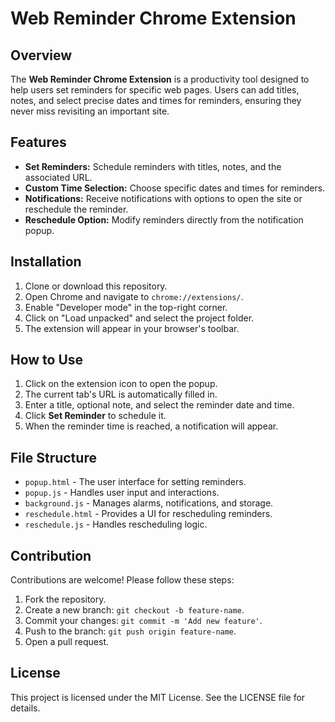 
# Web Reminder Chrome Extension

## Overview
The **Web Reminder Chrome Extension** is a productivity tool designed to help users set reminders for specific web pages. 
Users can add titles, notes, and select precise dates and times for reminders, ensuring they never miss revisiting an important site.

## Features
- **Set Reminders:** Schedule reminders with titles, notes, and the associated URL.
- **Custom Time Selection:** Choose specific dates and times for reminders.
- **Notifications:** Receive notifications with options to open the site or reschedule the reminder.
- **Reschedule Option:** Modify reminders directly from the notification popup.

## Installation
1. Clone or download this repository.
2. Open Chrome and navigate to `chrome://extensions/`.
3. Enable "Developer mode" in the top-right corner.
4. Click on "Load unpacked" and select the project folder.
5. The extension will appear in your browser's toolbar.

## How to Use
1. Click on the extension icon to open the popup.
2. The current tab's URL is automatically filled in.
3. Enter a title, optional note, and select the reminder date and time.
4. Click **Set Reminder** to schedule it.
5. When the reminder time is reached, a notification will appear.

## File Structure
- `popup.html` - The user interface for setting reminders.
- `popup.js` - Handles user input and interactions.
- `background.js` - Manages alarms, notifications, and storage.
- `reschedule.html` - Provides a UI for rescheduling reminders.
- `reschedule.js` - Handles rescheduling logic.

## Contribution
Contributions are welcome! Please follow these steps:
1. Fork the repository.
2. Create a new branch: `git checkout -b feature-name`.
3. Commit your changes: `git commit -m 'Add new feature'`.
4. Push to the branch: `git push origin feature-name`.
5. Open a pull request.

## License
This project is licensed under the MIT License. See the LICENSE file for details.
